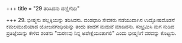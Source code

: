 +++
title = "29 ತರಿಸಿದನು ದಣ್ಡಿಗೆಯ"

+++
29. ಭೀಷ್ಮನು ಪಲ್ಲಕ್ಕಿಯನ್ನು ತರಿಸಿದನು. ದಂಡಧಾರಿ ಸೇವಕರು ನಡೆಯುವಾಗಿನ ಉದ್ಘೋಷದೊಡನೆ ಕಮಲಮುಖಿಯಾದ ಯೋಜನಗಂಧಿಯನ್ನು ತಂದು ತಂದೆಗೆ ಮದುವೆ ಮಾಡಿದನು. ಸಂಭ್ರಮಿಸಿ ಮಗ ನುಡಿದ ಪ್ರತಿಜ್ಞೆಯನ್ನು ಕೇಳಿದ ಶಂತನು "ಮರಣವು ನಿನ್ನ ಅಪೇಕ್ಷೆಯಂತಾಗಲಿ" ಎಂದು ಭೀಷ್ಮನಿಗೆ ವರವನ್ನು ಕೊಟ್ಟನು.